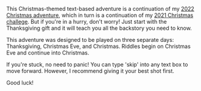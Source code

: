 This Christmas-themed text-based adventure is a continuation of my [2022 Christmas adventure](https://victoriaderidder.github.io/christmas2022/), which in turn is a continuation of my [2021 Christmas challege](https://victoriaderidder.github.io/achristmaschallenge/). But if you're in a hurry, don't worry! Just start with the Thanksgiving gift and it will teach you all the backstory you need to know.

This adventure was designed to be played on three separate days: Thanksgiving, Christmas Eve, and Christmas. Riddles begin on Christmas Eve and continue into Christmas.

If you're stuck, no need to panic! You can type 'skip' into any text box to move forward. However, I recommend giving it your best shot first.

Good luck!
